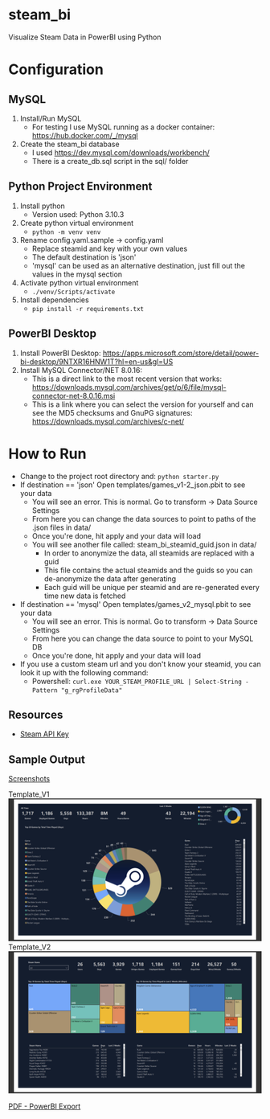 # steam_bi
Visualize Steam Data in PowerBI using Python

# Configuration
## MySQL
1. Install/Run MySQL
    - For testing I use MySQL running as a docker container: https://hub.docker.com/_/mysql
2. Create the steam_bi database
    - I used https://dev.mysql.com/downloads/workbench/
    - There is a create_db.sql script in the sql/ folder
## Python Project Environment
1. Install python
    - Version used: Python 3.10.3
2. Create python virtual environment
    - ```python -m venv venv```
3. Rename config.yaml.sample -> config.yaml
    - Replace steamid and key with your own values
    - The default destination is 'json'
    - 'mysql' can be used as an alternative destination, just fill out the values in the mysql section
4. Activate python virtual environment
    - ```./venv/Scripts/activate```
5. Install dependencies
    - ```pip install -r requirements.txt```
## PowerBI Desktop
1. Install PowerBI Desktop: https://apps.microsoft.com/store/detail/power-bi-desktop/9NTXR16HNW1T?hl=en-us&gl=US
2. Install MySQL Connector/NET 8.0.16: 
    - This is a direct link to the most recent version that works: https://downloads.mysql.com/archives/get/p/6/file/mysql-connector-net-8.0.16.msi
    - This is a link where you can select the version for yourself and can see the MD5 checksums and GnuPG signatures: https://downloads.mysql.com/archives/c-net/
# How to Run
- Change to the project root directory and: ```python starter.py```
- If destination == 'json' Open templates/games_v1-2_json.pbit to see your data
    - You will see an error. This is normal. Go to transform -> Data Source Settings
    - From here you can change the data sources to point to paths of the .json files in data/
    - Once you're done, hit apply and your data will load
    - You will see another file called: steam_bi_steamid_guid.json in data/
        - In order to anonymize the data, all steamids are replaced with a guid
        - This file contains the actual steamids and the guids so you can de-anonymize the data after generating
        - Each guid will be unique per steamid and are re-generated every time new data is fetched 
- If destination == 'mysql' Open templates/games_v2_mysql.pbit to see your data
    - You will see an error. This is normal. Go to transform -> Data Source Settings
    - From here you can change the data source to point to your MySQL DB
    - Once you're done, hit apply and your data will load
- If you use a custom steam url and you don't know your steamid, you can look it up with the following command:
    - Powershell: ```curl.exe YOUR_STEAM_PROFILE_URL | Select-String -Pattern "g_rgProfileData"```

## Resources
- [Steam API Key](https://partner.steamgames.com/doc/webapi_overview/auth)

## Sample Output
[Screenshots](media/screenshots/)

Template_V1
![Template_V1](https://raw.githubusercontent.com/m-e-w/steam_bi/main/media/screenshots/Capture_05.PNG)
Template_V2
![Template_V2](https://raw.githubusercontent.com/m-e-w/steam_bi/main/media/screenshots/Capture_04.PNG)

[PDF - PowerBI Export](https://raw.githubusercontent.com/m-e-w/steam_bi/main/media/pdf/PowerBI_Export.pdf)


